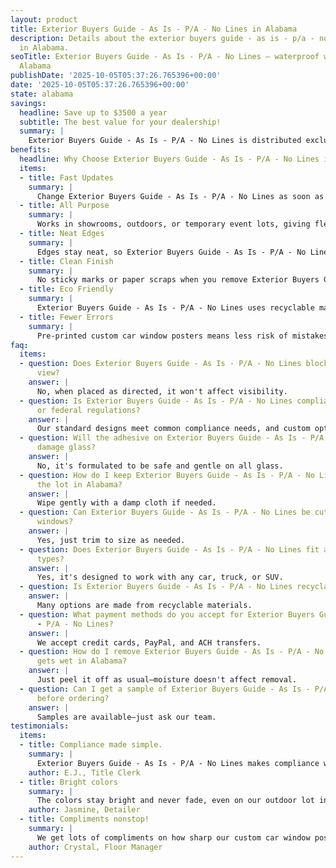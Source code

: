 ```yaml
---
layout: product
title: Exterior Buyers Guide - As Is - P/A - No Lines in Alabama
description: Details about the exterior buyers guide - as is - p/a - no lines product
  in Alabama.
seoTitle: Exterior Buyers Guide - As Is - P/A - No Lines — waterproof window sticker
  Alabama
publishDate: '2025-10-05T05:37:26.765396+00:00'
date: '2025-10-05T05:37:26.765396+00:00'
state: alabama
savings:
  headline: Save up to $3500 a year
  subtitle: The best value for your dealership!
  summary: |
    Exterior Buyers Guide - As Is - P/A - No Lines is distributed exclusively by AK Dealer Services, known for the best value in the business across Alabama. Choose their service and enjoy peace of mind with every order.
benefits:
  headline: Why Choose Exterior Buyers Guide - As Is - P/A - No Lines in Alabama?
  items:
  - title: Fast Updates
    summary: |
      Change Exterior Buyers Guide - As Is - P/A - No Lines as soon as details change, keeping your lot accurate and up to date. Fast updates keep you competitive.
  - title: All Purpose
    summary: |
      Works in showrooms, outdoors, or temporary event lots, giving flexibility for every need. Use Exterior Buyers Guide - As Is - P/A - No Lines wherever your cars are displayed.
  - title: Neat Edges
    summary: |
      Edges stay neat, so Exterior Buyers Guide - As Is - P/A - No Lines always looks as good as new. No more fraying or worn-out labels on display.
  - title: Clean Finish
    summary: |
      No sticky marks or paper scraps when you remove Exterior Buyers Guide - As Is - P/A - No Lines—just a clean window. You won’t need extra time for cleanup.
  - title: Eco Friendly
    summary: |
      Exterior Buyers Guide - As Is - P/A - No Lines uses recyclable materials, supporting your dealership’s green initiatives. It’s a smart option for businesses that value sustainability.
  - title: Fewer Errors
    summary: |
      Pre-printed custom car window posters means less risk of mistakes or mismatched information on vehicles. Accuracy reduces confusion and boosts customer satisfaction.
faq:
  items:
  - question: Does Exterior Buyers Guide - As Is - P/A - No Lines block the driver's
      view?
    answer: |
      No, when placed as directed, it won't affect visibility.
  - question: Is Exterior Buyers Guide - As Is - P/A - No Lines compliant with state
      or federal regulations?
    answer: |
      Our standard designs meet common compliance needs, and custom options are available for special rules.
  - question: Will the adhesive on Exterior Buyers Guide - As Is - P/A - No Lines
      damage glass?
    answer: |
      No, it's formulated to be safe and gentle on all glass.
  - question: How do I keep Exterior Buyers Guide - As Is - P/A - No Lines clean on
      the lot in Alabama?
    answer: |
      Wipe gently with a damp cloth if needed.
  - question: Can Exterior Buyers Guide - As Is - P/A - No Lines be cut to fit odd-shaped
      windows?
    answer: |
      Yes, just trim to size as needed.
  - question: Does Exterior Buyers Guide - As Is - P/A - No Lines fit all vehicle
      types?
    answer: |
      Yes, it's designed to work with any car, truck, or SUV.
  - question: Is Exterior Buyers Guide - As Is - P/A - No Lines recyclable?
    answer: |
      Many options are made from recyclable materials.
  - question: What payment methods do you accept for Exterior Buyers Guide - As Is
      - P/A - No Lines?
    answer: |
      We accept credit cards, PayPal, and ACH transfers.
  - question: How do I remove Exterior Buyers Guide - As Is - P/A - No Lines if it
      gets wet in Alabama?
    answer: |
      Just peel it off as usual—moisture doesn't affect removal.
  - question: Can I get a sample of Exterior Buyers Guide - As Is - P/A - No Lines
      before ordering?
    answer: |
      Samples are available—just ask our team.
testimonials:
  items:
  - title: Compliance made simple.
    summary: |
      Exterior Buyers Guide - As Is - P/A - No Lines makes compliance with state rules simple and stress-free.
    author: E.J., Title Clerk
  - title: Bright colors
    summary: |
      The colors stay bright and never fade, even on our outdoor lot in Alabama.
    author: Jasmine, Detailer
  - title: Compliments nonstop!
    summary: |
      We get lots of compliments on how sharp our custom car window posters looks.
    author: Crystal, Floor Manager
---
```


<!-- Generated page for Exterior Buyers Guide - As Is - P/A - No Lines in Alabama -->
